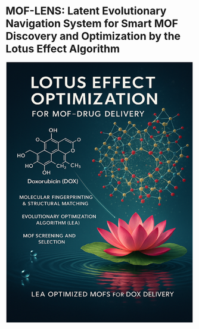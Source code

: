 # MOF-LENS: Latent Evolutionary Navigation System for Smart MOF Discovery and Optimization by the Lotus Effect Algorithm


<p align="center">
    <img src="MFLENS-V2.png" alt="MOF-LENS Optimization" width="500" height="700">
</p>
